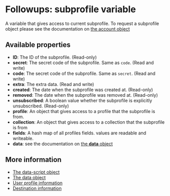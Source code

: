 # Followups: subprofile variable

A variable that gives access to current subprofile. To request a 
subprofile object please see the documentation on [the account object](./followups-scripting-copernica)

## Available properties

* **ID**: The ID of the subprofile. (Read-only)
* **secret**: The secret code of the subprofile. Same as `code`. (Read and write)
* **code**: The secret code of the subprofile. Same as `secret`. (Read and write)
* **extra**: The extra data. (Read and write)
* **created**: The date when the subprofile was created at. (Read-only)
* **removed**: The date when the subprofile was removed at. (Read-only)
* **unsubscribed**: A boolean value whether the subprofile is explicitly unsubscribed. (Read-only)
* **profile**: An object that gives access to a profile that the subprofile is from.
* **collection**: An object that gives access to a collection that the subprofile is from
* **fields**: A hash map of all profiles fields. values are readable and writeable.
* **data**: see the documentation on [the **data** object](./followups-scripting-data)

## More information
* [The data-script object](./followups-scripting)
* [The data object](./followups-scripting-data)
* [User profile information](./followups-scripting-profile)
* [Destination information](./followups-scripting-destination)

